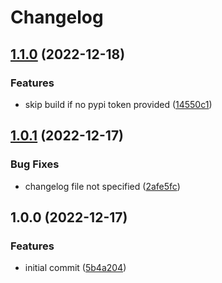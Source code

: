 # Changelog

## [1.1.0](https://github.com/cihelper/preset-semanticrelease-poetry/compare/v1.0.1...v1.1.0) (2022-12-18)


### Features

* skip build if no pypi token provided ([14550c1](https://github.com/cihelper/preset-semanticrelease-poetry/commit/14550c1e0d5c992ea5aabf7d6321b92d619068e7))

## [1.0.1](https://github.com/cihelper/preset-semanticrelease-poetry/compare/v1.0.0...v1.0.1) (2022-12-17)


### Bug Fixes

* changelog file not specified ([2afe5fc](https://github.com/cihelper/preset-semanticrelease-poetry/commit/2afe5fc712f92e9e40288093c1942b8f711a7cc6))

## 1.0.0 (2022-12-17)


### Features

* initial commit ([5b4a204](https://github.com/cihelper/preset-semanticrelease-poetry/commit/5b4a204e016a8c7f447b82c788a64640987e50a7))

